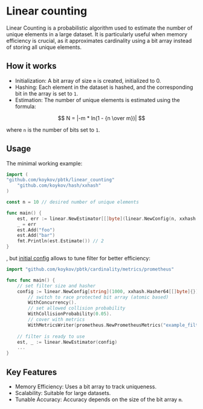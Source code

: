 # Linear counting

Linear Counting is a probabilistic algorithm used to estimate the number of unique elements in a large dataset. It is
particularly useful when memory efficiency is crucial, as it approximates cardinality using a bit array instead of
storing all unique elements.

## How it works

* Initialization: A bit array of size `m` is created, initialized to 0.
* Hashing: Each element in the dataset is hashed, and the corresponding bit in the array is set to `1`.
* Estimation: The number of unique elements is estimated using the formula:

$$ N = |-m * ln(1 - {n \over m})| $$

where `n` is the number of bits set to `1`.

## Usage

The minimal working example:

```go
import (
"github.com/koykov/pbtk/linear_counting"
	"github.com/koykov/hash/xxhash"
)

const n = 10 // desired number of unique elements

func main() {
    est, err := linear.NewEstimator[[]byte](linear.NewConfig(n, xxhash.Hasher64[[]byte]{}))
    _ = err
    est.Add("foo")
    est.Add("bar")
    fmt.Println(est.Estimate()) // 2
}
```
, but [initial config](config.go) allows to tune filter for better efficiency:
```go
import "github.com/koykov/pbtk/cardinality/metrics/prometheus"

func func main() {
    // set filter size and hasher
    config := linear.NewConfig[string](1000, xxhash.Hasher64[[]byte]{}).
        // switch to race protected bit array (atomic based)
        WithConcurrency().
		// set allowed collision probability
        WithCollisionProbability(0.05).
        // cover with metrics
        WithMetricsWriter(prometheus.NewPrometheusMetrics("example_filter"))
    
    // filter is ready to use
    est, _ := linear.NewEstimator(config)
    ...
}
```

## Key Features
* Memory Efficiency: Uses a bit array to track uniqueness.
* Scalability: Suitable for large datasets.
* Tunable Accuracy: Accuracy depends on the size of the bit array `m`.
